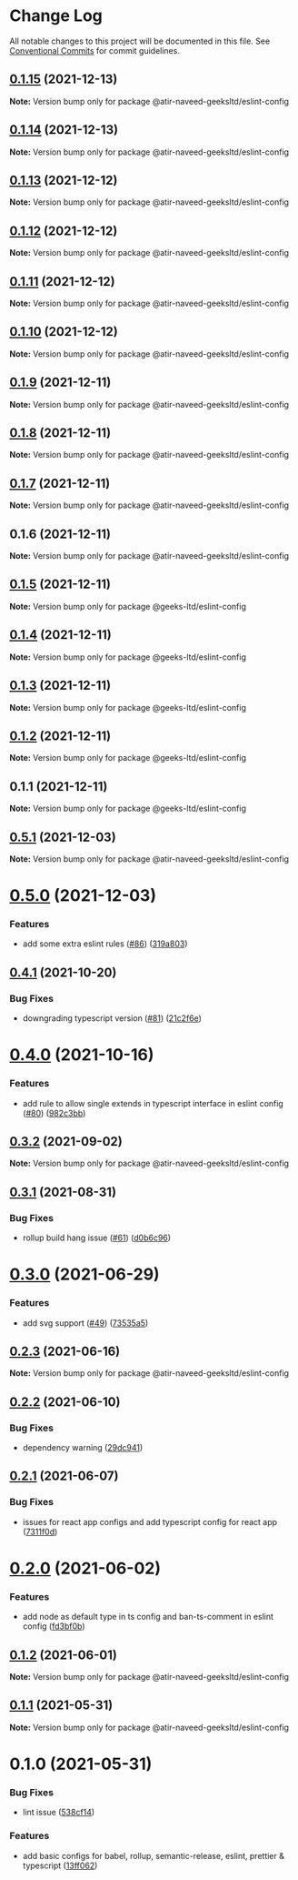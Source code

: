 # Change Log

All notable changes to this project will be documented in this file.
See [Conventional Commits](https://conventionalcommits.org) for commit guidelines.

## [0.1.15](https://github.com/atir-naveed-geeksltd/react-config/compare/@atir-naveed-geeksltd/eslint-config@0.1.13...@atir-naveed-geeksltd/eslint-config@0.1.15) (2021-12-13)

**Note:** Version bump only for package @atir-naveed-geeksltd/eslint-config





## [0.1.14](https://github.com/atir-naveed-geeksltd/react-config/compare/@atir-naveed-geeksltd/eslint-config@0.1.13...@atir-naveed-geeksltd/eslint-config@0.1.14) (2021-12-13)

**Note:** Version bump only for package @atir-naveed-geeksltd/eslint-config





## [0.1.13](https://github.com/atir-naveed-geeksltd/react-config/compare/@atir-naveed-geeksltd/eslint-config@0.1.12...@atir-naveed-geeksltd/eslint-config@0.1.13) (2021-12-12)

**Note:** Version bump only for package @atir-naveed-geeksltd/eslint-config





## [0.1.12](https://github.com/atir-naveed-geeksltd/react-config/compare/@atir-naveed-geeksltd/eslint-config@0.1.11...@atir-naveed-geeksltd/eslint-config@0.1.12) (2021-12-12)

**Note:** Version bump only for package @atir-naveed-geeksltd/eslint-config





## [0.1.11](https://github.com/atir-naveed-geeksltd/react-config/compare/@atir-naveed-geeksltd/eslint-config@0.1.10...@atir-naveed-geeksltd/eslint-config@0.1.11) (2021-12-12)

**Note:** Version bump only for package @atir-naveed-geeksltd/eslint-config





## [0.1.10](https://github.com/atir-naveed-geeksltd/react-config/compare/@atir-naveed-geeksltd/eslint-config@0.1.9...@atir-naveed-geeksltd/eslint-config@0.1.10) (2021-12-12)

**Note:** Version bump only for package @atir-naveed-geeksltd/eslint-config





## [0.1.9](https://github.com/atir-naveed-geeksltd/react-config/compare/@atir-naveed-geeksltd/eslint-config@0.1.8...@atir-naveed-geeksltd/eslint-config@0.1.9) (2021-12-11)

**Note:** Version bump only for package @atir-naveed-geeksltd/eslint-config





## [0.1.8](https://github.com/atir-naveed-geeksltd/react-config/compare/@atir-naveed-geeksltd/eslint-config@0.1.7...@atir-naveed-geeksltd/eslint-config@0.1.8) (2021-12-11)

**Note:** Version bump only for package @atir-naveed-geeksltd/eslint-config





## [0.1.7](https://github.com/atir-naveed-geeksltd/react-config/compare/@atir-naveed-geeksltd/eslint-config@0.1.6...@atir-naveed-geeksltd/eslint-config@0.1.7) (2021-12-11)

**Note:** Version bump only for package @atir-naveed-geeksltd/eslint-config





## 0.1.6 (2021-12-11)

**Note:** Version bump only for package @atir-naveed-geeksltd/eslint-config






## [0.1.5](https://github.com/atir-naveed-geeksltd/react-config/compare/@geeks-ltd/eslint-config@0.1.4...@geeks-ltd/eslint-config@0.1.5) (2021-12-11)

**Note:** Version bump only for package @geeks-ltd/eslint-config





## [0.1.4](https://github.com/atir-naveed-geeksltd/react-config/compare/@geeks-ltd/eslint-config@0.1.3...@geeks-ltd/eslint-config@0.1.4) (2021-12-11)

**Note:** Version bump only for package @geeks-ltd/eslint-config





## [0.1.3](https://github.com/atir-naveed-geeksltd/react-config/compare/@geeks-ltd/eslint-config@0.1.2...@geeks-ltd/eslint-config@0.1.3) (2021-12-11)

**Note:** Version bump only for package @geeks-ltd/eslint-config





## [0.1.2](https://github.com/atir-naveed-geeksltd/react-config/compare/@geeks-ltd/eslint-config@0.1.1...@geeks-ltd/eslint-config@0.1.2) (2021-12-11)

**Note:** Version bump only for package @geeks-ltd/eslint-config





## 0.1.1 (2021-12-11)

**Note:** Version bump only for package @geeks-ltd/eslint-config






## [0.5.1](https://github.com/medly/configs/compare/@atir-naveed-geeksltd/eslint-config@0.5.0...@atir-naveed-geeksltd/eslint-config@0.5.1) (2021-12-03)

**Note:** Version bump only for package @atir-naveed-geeksltd/eslint-config





# [0.5.0](https://github.com/medly/configs/compare/@atir-naveed-geeksltd/eslint-config@0.4.1...@atir-naveed-geeksltd/eslint-config@0.5.0) (2021-12-03)


### Features

* add some extra eslint rules ([#86](https://github.com/medly/configs/issues/86)) ([319a803](https://github.com/medly/configs/commit/319a8033319c8b63634659363de0f8eb473b92fc))





## [0.4.1](https://github.com/medly/configs/compare/@atir-naveed-geeksltd/eslint-config@0.4.0...@atir-naveed-geeksltd/eslint-config@0.4.1) (2021-10-20)


### Bug Fixes

* downgrading typescript version ([#81](https://github.com/medly/configs/issues/81)) ([21c2f6e](https://github.com/medly/configs/commit/21c2f6e646032a46b1c8546cf10156c836cea5f6))





# [0.4.0](https://github.com/medly/configs/compare/@atir-naveed-geeksltd/eslint-config@0.3.2...@atir-naveed-geeksltd/eslint-config@0.4.0) (2021-10-16)


### Features

* add rule to allow single extends in typescript interface in eslint config ([#80](https://github.com/medly/configs/issues/80)) ([982c3bb](https://github.com/medly/configs/commit/982c3bbf467a974740f4265e2de014168ce49f41))





## [0.3.2](https://github.com/medly/configs/compare/@atir-naveed-geeksltd/eslint-config@0.3.1...@atir-naveed-geeksltd/eslint-config@0.3.2) (2021-09-02)

**Note:** Version bump only for package @atir-naveed-geeksltd/eslint-config





## [0.3.1](https://github.com/medly/configs/compare/@atir-naveed-geeksltd/eslint-config@0.3.0...@atir-naveed-geeksltd/eslint-config@0.3.1) (2021-08-31)


### Bug Fixes

* rollup build hang issue ([#61](https://github.com/medly/configs/issues/61)) ([d0b6c96](https://github.com/medly/configs/commit/d0b6c968396f5c293839b6aabf780ccffbd45cab))





# [0.3.0](https://github.com/medly/configs/compare/@atir-naveed-geeksltd/eslint-config@0.2.3...@atir-naveed-geeksltd/eslint-config@0.3.0) (2021-06-29)


### Features

* add svg support ([#49](https://github.com/medly/configs/issues/49)) ([73535a5](https://github.com/medly/configs/commit/73535a57bcbadf9da59be2dde76efab74d7f02db))





## [0.2.3](https://github.com/medly/configs/compare/@atir-naveed-geeksltd/eslint-config@0.2.2...@atir-naveed-geeksltd/eslint-config@0.2.3) (2021-06-16)

**Note:** Version bump only for package @atir-naveed-geeksltd/eslint-config





## [0.2.2](https://github.com/medly/configs/compare/@atir-naveed-geeksltd/eslint-config@0.2.1...@atir-naveed-geeksltd/eslint-config@0.2.2) (2021-06-10)


### Bug Fixes

* dependency warning ([29dc941](https://github.com/medly/configs/commit/29dc9416844032c6d3680fdbecaa3054af4f31f5))





## [0.2.1](https://github.com/medly/configs/compare/@atir-naveed-geeksltd/eslint-config@0.2.0...@atir-naveed-geeksltd/eslint-config@0.2.1) (2021-06-07)


### Bug Fixes

* issues for react app configs and add typescript config for react app ([7311f0d](https://github.com/medly/configs/commit/7311f0d210dfd264757b97375e504cc6c097074b))





# [0.2.0](https://github.com/medly/configs/compare/@atir-naveed-geeksltd/eslint-config@0.1.2...@atir-naveed-geeksltd/eslint-config@0.2.0) (2021-06-02)


### Features

* add node as default type in ts config and ban-ts-comment in eslint config ([fd3bf0b](https://github.com/medly/configs/commit/fd3bf0b9dbc71e4bc9bbe7e1e4cdff13e3371bb3))





## [0.1.2](https://github.com/medly/configs/compare/@atir-naveed-geeksltd/eslint-config@0.1.1...@atir-naveed-geeksltd/eslint-config@0.1.2) (2021-06-01)

**Note:** Version bump only for package @atir-naveed-geeksltd/eslint-config





## [0.1.1](https://github.com/medly/configs/compare/@atir-naveed-geeksltd/eslint-config@0.1.0...@atir-naveed-geeksltd/eslint-config@0.1.1) (2021-05-31)

**Note:** Version bump only for package @atir-naveed-geeksltd/eslint-config





# 0.1.0 (2021-05-31)


### Bug Fixes

* lint issue ([538cf14](https://github.com/medly/configs/commit/538cf1405ec1c76de412ed3378809afdbc28c45e))


### Features

* add basic configs for babel, rollup, semantic-release, eslint, prettier & typescript ([13ff062](https://github.com/medly/configs/commit/13ff0623177c58378914d01031328d71504653af))
